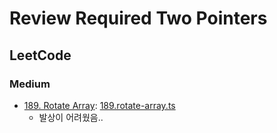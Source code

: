 # Review Required Two Pointers

## LeetCode

### Medium

- [189. Rotate Array](https://leetcode.com/problems/rotate-array/): [189.rotate-array.ts](./189.rotate-array.ts)
  - 발상이 어려웠음..
